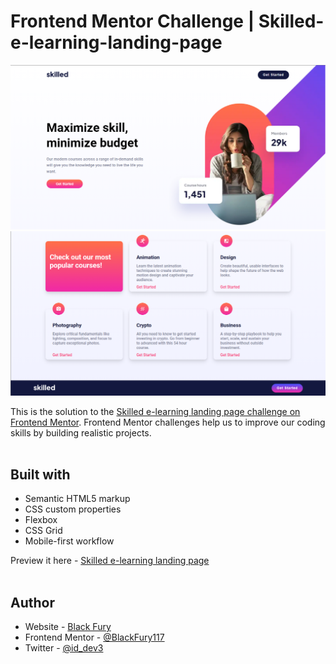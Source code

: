 # Frontend Mentor Challenge | Skilled-e-learning-landing-page

![Design preview for the Skilled e-learning landing page coding challenge](./resources/images/Screenshot-of-my-own-design-1.png)
![Design preview for the Skilled e-learning landing page coding challenge](./resources/images/Screenshot-of-my-own-design-2.png)

This is the solution to the [Skilled e-learning landing page challenge on Frontend Mentor](https://www.frontendmentor.io/solutions/built-with-pure-html-and-css-flexbox-css-grid-prLNqW9I4U). Frontend Mentor challenges help us to improve our coding skills by building realistic projects. <br><br>

## Built with

- Semantic HTML5 markup
- CSS custom properties
- Flexbox
- CSS Grid
- Mobile-first workflow

Preview it here - [Skilled e-learning landing page](https://id-dev3.github.io/Skilled-e-learning-landing-page/) <br><br>

## Author

- Website - [Black Fury](https://id-dev3.github.io/)
- Frontend Mentor - [@BlackFury117](https://www.frontendmentor.io/profile/BlackFury117)
- Twitter - [@id_dev3](https://twitter.com/id_dev3)
